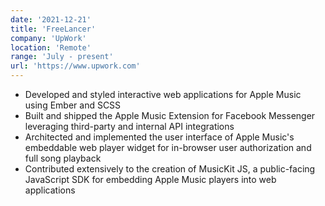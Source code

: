 ```yaml
---
date: '2021-12-21'
title: 'FreeLancer'
company: 'UpWork'
location: 'Remote'
range: 'July - present'
url: 'https://www.upwork.com'
---
```


- Developed and styled interactive web applications for Apple Music using Ember and SCSS
- Built and shipped the Apple Music Extension for Facebook Messenger leveraging third-party and internal API integrations
- Architected and implemented the user interface of Apple Music's embeddable web player widget for in-browser user authorization and full song playback
- Contributed extensively to the creation of MusicKit JS, a public-facing JavaScript SDK for embedding Apple Music players into web applications
